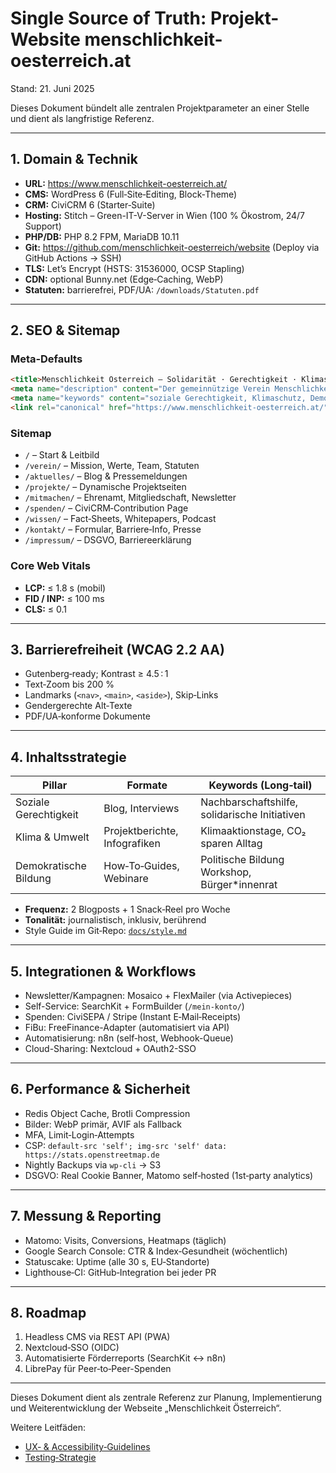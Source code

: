 # Single Source of Truth: Projekt-Website menschlichkeit-oesterreich.at

Stand: 21. Juni 2025

Dieses Dokument bündelt alle zentralen Projektparameter an einer Stelle und dient als langfristige Referenz.

---

## 1. Domain & Technik
- **URL:** <https://www.menschlichkeit-oesterreich.at/>
- **CMS:** WordPress 6 (Full‑Site‑Editing, Block‑Theme)
- **CRM:** CiviCRM 6 (Starter‑Suite)
- **Hosting:** Stitch – Green-IT-V-Server in Wien (100 % Ökostrom, 24/7 Support)
- **PHP/DB:** PHP 8.2 FPM, MariaDB 10.11
- **Git:** <https://github.com/menschlichkeit-oesterreich/website> (Deploy via GitHub Actions → SSH)
- **TLS:** Let’s Encrypt (HSTS: 31536000, OCSP Stapling)
- **CDN:** optional Bunny.net (Edge‑Caching, WebP)
- **Statuten:** barrierefrei, PDF/UA: `/downloads/Statuten.pdf`

---

## 2. SEO & Sitemap

### Meta‑Defaults
```html
<title>Menschlichkeit Österreich – Solidarität · Gerechtigkeit · Klimaschutz</title>
<meta name="description" content="Der gemeinnützige Verein Menschlichkeit Österreich verbindet demokratische Bildungsarbeit, soziale Hilfe und ökologischen Wandel – parteiunabhängig und nachhaltig.">
<meta name="keywords" content="soziale Gerechtigkeit, Klimaschutz, Demokratie, Solidarität, Verein, Österreich, NGO, Spenden, Freiwilligenarbeit">
<link rel="canonical" href="https://www.menschlichkeit-oesterreich.at/">
```

### Sitemap
- `/` – Start & Leitbild
- `/verein/` – Mission, Werte, Team, Statuten
- `/aktuelles/` – Blog & Pressemeldungen
- `/projekte/` – Dynamische Projektseiten
- `/mitmachen/` – Ehrenamt, Mitgliedschaft, Newsletter
- `/spenden/` – CiviCRM‑Contribution Page
- `/wissen/` – Fact‑Sheets, Whitepapers, Podcast
- `/kontakt/` – Formular, Barriere‑Info, Presse
- `/impressum/` – DSGVO, Barriereerklärung

### Core Web Vitals
- **LCP:** ≤ 1.8 s (mobil)
- **FID / INP:** ≤ 100 ms
- **CLS:** ≤ 0.1

---

## 3. Barrierefreiheit (WCAG 2.2 AA)
- Gutenberg‑ready; Kontrast ≥ 4.5 : 1
- Text‑Zoom bis 200 %
- Landmarks (`<nav>`, `<main>`, `<aside>`), Skip‑Links
- Gendergerechte Alt‑Texte
- PDF/UA‑konforme Dokumente

---

## 4. Inhaltsstrategie

| Pillar                | Formate              | Keywords (Long‑tail)                                   |
|-----------------------|----------------------|--------------------------------------------------------|
| Soziale Gerechtigkeit | Blog, Interviews     | Nachbarschaftshilfe, solidarische Initiativen          |
| Klima & Umwelt        | Projektberichte, Infografiken | Klimaaktionstage, CO₂ sparen Alltag                |
| Demokratische Bildung | How‑To‑Guides, Webinare | Politische Bildung Workshop, Bürger\*innenrat      |

- **Frequenz:** 2 Blogposts + 1 Snack‑Reel pro Woche
- **Tonalität:** journalistisch, inklusiv, berührend
- Style Guide im Git‑Repo: [`docs/style.md`](style.md)

---

## 5. Integrationen & Workflows
- Newsletter/Kampagnen: Mosaico + FlexMailer (via Activepieces)
- Self-Service: SearchKit + FormBuilder (`/mein-konto/`)
- Spenden: CiviSEPA / Stripe (Instant E‑Mail‑Receipts)
- FiBu: FreeFinance-Adapter (automatisiert via API)
- Automatisierung: n8n (self‑host, Webhook-Queue)
- Cloud-Sharing: Nextcloud + OAuth2-SSO

---

## 6. Performance & Sicherheit
- Redis Object Cache, Brotli Compression
- Bilder: WebP primär, AVIF als Fallback
- MFA, Limit‑Login‑Attempts
- CSP: `default-src 'self'; img-src 'self' data: https://stats.openstreetmap.de`
- Nightly Backups via `wp-cli` → S3
- DSGVO: Real Cookie Banner, Matomo self‑hosted (1st‑party analytics)

---

## 7. Messung & Reporting
- Matomo: Visits, Conversions, Heatmaps (täglich)
- Google Search Console: CTR & Index‑Gesundheit (wöchentlich)
- Statuscake: Uptime (alle 30 s, EU‑Standorte)
- Lighthouse‑CI: GitHub‑Integration bei jeder PR

---

## 8. Roadmap
1. Headless CMS via REST API (PWA)
2. Nextcloud‑SSO (OIDC)
3. Automatisierte Förderreports (SearchKit ↔ n8n)
4. LibrePay für Peer‑to‑Peer-Spenden

---

Dieses Dokument dient als zentrale Referenz zur Planung, Implementierung und Weiterentwicklung der Webseite „Menschlichkeit Österreich“.

Weitere Leitfäden:
- [UX‑ & Accessibility‑Guidelines](ux_design_overview.md)
- [Testing‑Strategie](testing_overview.md)

